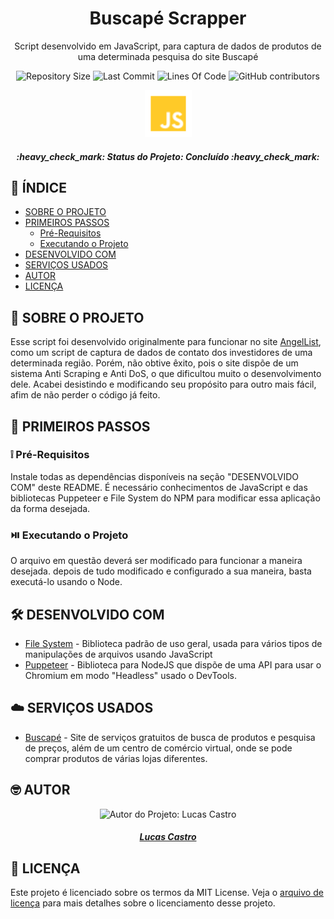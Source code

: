 <h1 align="center">Buscapé Scrapper</h1>
<p align="center">Script desenvolvido em JavaScript, para captura de dados de produtos de uma determinada pesquisa do site Buscapé</p>

<p align="center">
<img alt="Repository Size" src="https://img.shields.io/github/repo-size/LucasCastro99/Buscape_Scrapper?color=FFD43B&label=Tamanho%20do%20Reposit%C3%B3rio">
<img alt="Last Commit" src="https://img.shields.io/github/last-commit/LucasCastro99/Buscape_Scrapper?color=346b31&label=%C3%9Altimo%20Commit">
<img alt="Lines Of Code" src="https://img.shields.io/tokei/lines/github/LucasCastro99/Buscape_Scrapper?color=306998&label=Linhas%20de%20C%C3%B3digo">
<img alt="GitHub contributors" src="https://img.shields.io/github/contributors/LucasCastro99/Buscape_Scrapper?color=646464&label=Contribuidores">
</p>

<p align="center">
  <a href='https://www.javascript.com/'><img title='JavaScript' alt='JavaScript Icon' width='75' src='https://raw.githubusercontent.com/PKief/vscode-material-icon-theme/96b211be6f4eaf7d82990400c06d0e2787136a4d/icons/javascript.svg'></a>
</p>

<h5 align="center">:heavy_check_mark: Status do Projeto: Concluído :heavy_check_mark:</h5>

## :mag_right: ÍNDICE
* [SOBRE O PROJETO](#thought_balloon-sobre-o-projeto)
* [PRIMEIROS PASSOS](#triangular_flag_on_post-primeiros-passos)
  * [Pré-Requisitos](#grey_exclamation-pré-requisitos)
  * [Executando o Projeto](#play_or_pause_button-executando-o-projeto)
* [DESENVOLVIDO COM](#hammer_and_wrench-desenvolvido-com)
* [SERVIÇOS USADOS](#cloud-serviços-usados)
* [AUTOR](#nerd_face-autor)
* [LICENÇA](#memo-licença)

## :thought_balloon: SOBRE O PROJETO
Esse script foi desenvolvido originalmente para funcionar no site [AngelList](https://angel.co), como um script de captura de dados de contato dos investidores de uma determinada região. Porém, não obtive êxito, pois o site dispõe de um sistema Anti Scraping e Anti DoS, o que dificultou muito o desenvolvimento dele. Acabei desistindo e modificando seu propósito para outro mais fácil, afim de não perder o código já feito.

## :triangular_flag_on_post: PRIMEIROS PASSOS

### :grey_exclamation: Pré-Requisitos
Instale todas as dependências disponíveis na seção "DESENVOLVIDO COM" deste README. É necessário conhecimentos de JavaScript e das bibliotecas Puppeteer e File System do NPM para modificar essa aplicação da forma desejada.

### :play_or_pause_button: Executando o Projeto
O arquivo em questão deverá ser modificado para funcionar a maneira desejada. depois de tudo modificado e configurado a sua maneira, basta executá-lo usando o Node.

## :hammer_and_wrench: DESENVOLVIDO COM
- [File System](https://nodejs.org/api/fs.html) - Biblioteca padrão de uso geral, usada para vários tipos de manipulações de arquivos usando JavaScript
- [Puppeteer](https://github.com/puppeteer/puppeteer) - Biblioteca para NodeJS que dispõe de uma API para usar o Chromium em modo "Headless" usado o DevTools.

## :cloud: SERVIÇOS USADOS
- [Buscapé](https://www.buscape.com.br/) - Site de serviços gratuitos de busca de produtos e pesquisa de preços, além de um centro de comércio virtual, onde se pode comprar produtos de várias lojas diferentes.

## :nerd_face: AUTOR
<p align="center">
  <img src="https://scontent-gig2-1.xx.fbcdn.net/v/t1.0-9/109824217_2691559037795111_7746659220092914184_n.jpg?_nc_cat=104&ccb=2&_nc_sid=09cbfe&_nc_ohc=8czfqj84amEAX-2sKl9&_nc_ht=scontent-gig2-1.xx&oh=fa711f49f83ab06bb1f87aa2783b2534&oe=5FC6CBA8" alt="Autor do Projeto: Lucas Castro" width="150">
  <a href="https://github.com/LucasCastro99"><h5 align="center">Lucas Castro</h5></a>
</p>
  
## :memo: LICENÇA
Este projeto é licenciado sobre os termos da MIT License. Veja o [arquivo de licença](LICENSE.md) para mais detalhes sobre o licenciamento desse projeto.
